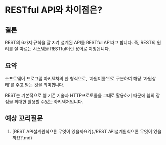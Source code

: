 # RESTful API와 차이점은?

## 결론

REST의 6가지 규칙을 잘 지켜 설계된 API를 RESTful API라고 합니다. 즉, REST의 원리를 잘 따르는 시스템을 RESTful이란 용어로 지칭됩니다.

## 요약

소프트웨어 프로그램 아키텍처의 한 형식으로, '자원이름'으로 구분하여 해당 '자원상태'를 주고 받는 것을 의미합니다. 

REST는 기본적으로 웹 기존 기술과 HTTP프로토콜을 그대로 활용하기 때문에 웹의 장점을 최대한 활용할 수있는 아키텍처입니다. 

## 예상 꼬리질문

1. [REST API설계원칙으론 무엇이 있을까요?](./REST API설계원칙으론 무엇이 있을까요?.md)